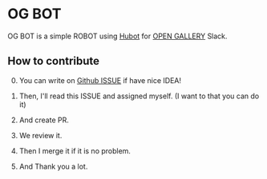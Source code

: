 # OG BOT

OG BOT is a simple ROBOT using [Hubot](https://github.com/github/hubot) for [OPEN GALLERY](https://www.opengallery.co.kr/) Slack.


## How to contribute

0. You can write on [Github ISSUE](https://github.com/opengallery/og-bot/issues) if have nice IDEA!

1. Then, I'll read this ISSUE and assigned myself. (I want to that you can do it)

2. And create PR.

3. We review it.

4. Then I merge it if it is no problem.

6. And Thank you a lot.
